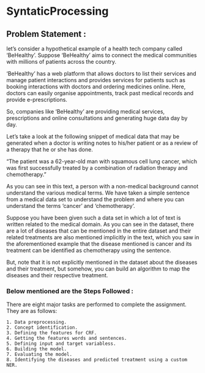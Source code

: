# SyntaticProcessing

## Problem Statement : 

let’s consider a hypothetical example of a health tech company called ‘BeHealthy’. Suppose ‘BeHealthy’ aims to connect the medical communities with millions of patients across the country. 

 
‘BeHealthy’ has a web platform that allows doctors to list their services and manage patient interactions and provides services for patients such as booking interactions with doctors and ordering medicines online. Here, doctors can easily organise appointments, track past medical records and provide e-prescriptions.

 
So, companies like ‘BeHealthy’ are providing medical services, prescriptions and online consultations and generating huge data day by day.

 
Let’s take a look at the following snippet of medical data that may be generated when a doctor is writing notes to his/her patient or as a review of a therapy that he or she has done.

 
“The patient was a 62-year-old man with squamous cell lung cancer, which was first successfully treated by a combination of radiation therapy and chemotherapy.”

 
As you can see in this text, a person with a non-medical background cannot understand the various medical terms. We have taken a simple sentence from a medical data set to understand the problem and where you can understand the terms ‘cancer’ and ‘chemotherapy’. 

 
Suppose you have been given such a data set in which a lot of text is written related to the medical domain. As you can see in the dataset, there are a lot of diseases that can be mentioned in the entire dataset and their related treatments are also mentioned implicitly in the text, which you saw in the aforementioned example that the disease mentioned is cancer and its treatment can be identified as chemotherapy using the sentence.

 
But, note that it is not explicitly mentioned in the dataset about the diseases and their treatment, but somehow, you can build an algorithm to map the diseases and their respective treatment.

### Below mentioned are the Steps Followed :
There are eight major tasks are performed to complete the assignment. They are as follows:

    1. Data preprocessing.
    2. Concept identification.
    3. Defining the features for CRF.
    4. Getting the features words and sentences.
    5. Defining input and target variabless.
    6. Building the model.
    7. Evaluating the model.
    8. Identifying the diseases and predicted treatment using a custom NER.

